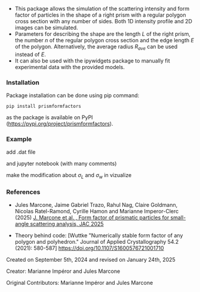 - This package allows the simulation of the scattering intensity and form factor of particles in the shape of a right prism with a regular polygon cross section with any number of sides. Both 1D intensity profile and 2D images can be simulated.
- Parameters for describing the shape are the length $L$ of the right prism, the number $n$ of the regular polygon cross section and the edge length $E$ of the polygon. Alternatively, the average radius $R_{ave}$ can be used instead of $E$.
- It can also be used with the ipywidgets package to manually fit experimental data with the provided models.

### Installation
Package installation can be done using pip command: 
```
pip install prismformfactors
```
as the package is available on PyPI (https://pypi.org/project/prismformfactors).

### Example
add .dat file 

and jupyter notebook (with many comments)

make the modification about $\sigma_L$ and $\sigma_w$ in vizualize


### References
- Jules Marcone, Jaime Gabriel Trazo, Rahul Nag, Claire Goldmann, Nicolas
Ratel-Ramond, Cyrille Hamon and Marianne Imperor-Clerc (2025)
[J. Marcone et al. , Form factor of prismatic particles for small-angle scattering analysis, JAC 2025](https://doi.org/10.1107/S1600576725000676)

- Theory behind code:
    [Wuttke "Numerically stable form factor of any polygon and polyhedron." Journal of Applied Crystallography 54.2 (2021): 580-587]
    https://doi.org/10.1107/S1600576721001710

Created on September 5th, 2024 and revised on January 24th, 2025

Creator: Marianne Impéror and Jules Marcone

Original Contributors: Marianne Impéror and Jules Marcone
